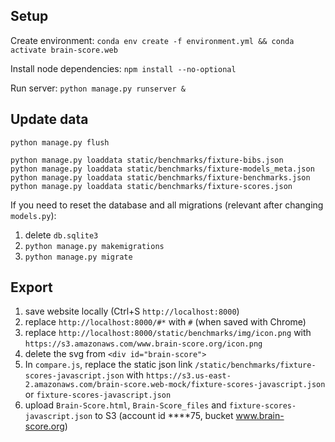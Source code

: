 ## Setup
Create environment: `conda env create -f environment.yml && conda activate brain-score.web`

Install node dependencies: `npm install --no-optional`

Run server: `python manage.py runserver &`


## Update data
```
python manage.py flush

python manage.py loaddata static/benchmarks/fixture-bibs.json
python manage.py loaddata static/benchmarks/fixture-models_meta.json
python manage.py loaddata static/benchmarks/fixture-benchmarks.json
python manage.py loaddata static/benchmarks/fixture-scores.json
```

If you need to reset the database and all migrations (relevant after changing `models.py`):
1. delete `db.sqlite3`
2. `python manage.py makemigrations`
3. `python manage.py migrate`


## Export

1. save website locally (Ctrl+S `http://localhost:8000`)
2. replace `http://localhost:8000/#*` with `#` (when saved with Chrome)
3. replace `http://localhost:8000/static/benchmarks/img/icon.png` with `https://s3.amazonaws.com/www.brain-score.org/icon.png`
4. delete the svg from `<div id="brain-score">`
5. In `compare.js`, replace the static json link `/static/benchmarks/fixture-scores-javascript.json`
    with `https://s3.us-east-2.amazonaws.com/brain-score.web-mock/fixture-scores-javascript.json`
    or `fixture-scores-javascript.json`
6. upload `Brain-Score.html`, `Brain-Score_files` and `fixture-scores-javascript.json` to S3
    (account id ****75, bucket www.brain-score.org)
